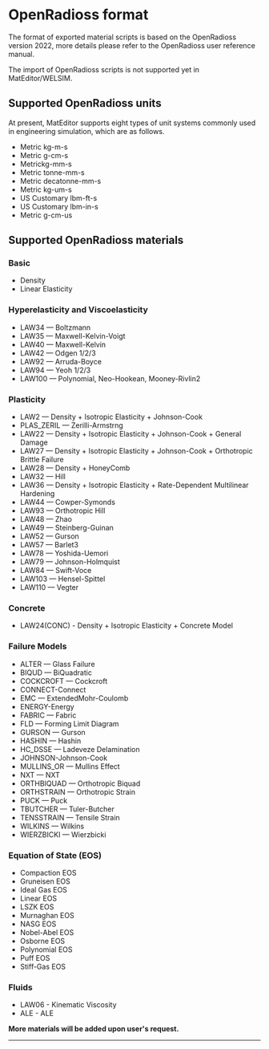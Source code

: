 # OpenRadioss format

The format of exported material scripts is based on the OpenRadioss version 2022, more details please refer to the OpenRadioss user reference manual.

The import of OpenRadioss scripts is not supported yet in MatEditor/WELSIM.


## Supported OpenRadioss units

At present, MatEditor supports eight types of unit systems commonly used in engineering simulation, which are as follows.

* Metric kg-m-s
* Metric g-cm-s
* Metrickg-mm-s
* Metric tonne-mm-s
* Metric decatonne-mm-s
* Metric kg-um-s
* US Customary lbm-ft-s
* US Customary lbm-in-s
* Metric g-cm-us


## Supported OpenRadioss materials

### Basic
* Density
* Linear Elasticity

### Hyperelasticity and Viscoelasticity
* LAW34 — Boltzmann
* LAW35 — Maxwell-Kelvin-Voigt
* LAW40 — Maxwell-Kelvin
* LAW42 — Odgen 1/2/3
* LAW92 — Arruda-Boyce
* LAW94 — Yeoh 1/2/3
* LAW100 — Polynomial, Neo-Hookean, Mooney-Rivlin2

### Plasticity
* LAW2 — Density + Isotropic Elasticity + Johnson-Cook
* PLAS_ZERIL — Zerilli-Armstrng
* LAW22 — Density + Isotropic Elasticity + Johnson-Cook + General Damage
* LAW27 — Density + Isotropic Elasticity + Johnson-Cook + Orthotropic Brittle Failure
* LAW28 — Density + HoneyComb
* LAW32 — Hill
* LAW36 — Density + Isotropic Elasticity + Rate-Dependent Multilinear Hardening
* LAW44 — Cowper-Symonds
* LAW93 — Orthotropic Hill
* LAW48 — Zhao
* LAW49 — Steinberg-Guinan
* LAW52 — Gurson
* LAW57 — Barlet3
* LAW78 — Yoshida-Uemori
* LAW79 — Johnson-Holmquist
* LAW84 — Swift-Voce
* LAW103 — Hensel-Spittel
* LAW110 — Vegter

### Concrete
* LAW24(CONC) - Density + Isotropic Elasticity + Concrete Model


### Failure Models
* ALTER — Glass Failure
* BIQUD — BiQuadratic
* COCKCROFT — Cockcroft
* CONNECT-Connect
* EMC — ExtendedMohr-Coulomb
* ENERGY-Energy
* FABRIC — Fabric
* FLD — Forming Limit Diagram
* GURSON — Gurson
* HASHIN — Hashin
* HC_DSSE — Ladeveze Delamination
* JOHNSON-Johnson-Cook
* MULLINS_OR — Mullins Effect
* NXT — NXT
* ORTHBIQUAD — Orthotropic Biquad
* ORTHSTRAIN — Orthotropic Strain
* PUCK — Puck
* TBUTCHER — Tuler-Butcher
* TENSSTRAIN — Tensile Strain
* WILKINS — Wilkins
* WIERZBICKI — Wierzbicki

### Equation of State (EOS)
* Compaction EOS
* Gruneisen EOS
* Ideal Gas EOS
* Linear EOS
* LSZK EOS
* Murnaghan EOS
* NASG EOS
* Nobel-Abel EOS
* Osborne EOS
* Polynomial EOS
* Puff EOS
* Stiff-Gas EOS

### Fluids
* LAW06 - Kinematic Viscosity
* ALE - ALE


**More materials will be added upon user's request.**

---
